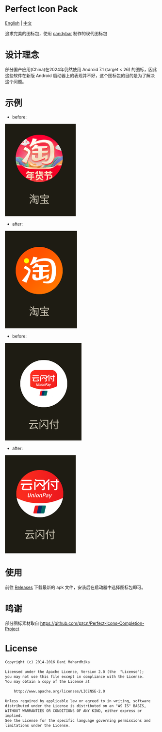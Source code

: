 # Perfect Icon Pack
[English](README.md) | [中文](README_zh.md)

追求完美的图标包，使用 [candybar](https://github.com/zixpo/candybar-sample) 制作的现代图标包

# 设计理念
部分国产应用(China)在2024年仍然使用 Android 7.1 (target < 26) 的图标，因此这些软件在新版 Android 启动器上的表现并不好，这个图标包的目的是为了解决这个问题。

# 示例
- before:

![](pictures/example_taobao0.png)

- after:

![](pictures/example_taobao1.png)

- before:

![](pictures/example_unionpay0.png)

- after:

![](pictures/example_unionpay1.png)

# 使用
前往 [Releases](https://github.com/twoone-3/PerfectIconPack/releases) 下载最新的 apk 文件，安装后在启动器中选择图标包即可。

# 鸣谢
部分图标素材取自 https://github.com/pzcn/Perfect-Icons-Completion-Project

# License
```
Copyright (c) 2014-2016 Dani Mahardhika

Licensed under the Apache License, Version 2.0 (the  "License");
you may not use this file except in compliance with the License.
You may obtain a copy of the License at

    http://www.apache.org/licenses/LICENSE-2.0

Unless required by applicable law or agreed to in writing, software
distributed under the License is distributed on an "AS IS" BASIS,
WITHOUT WARRANTIES OR CONDITIONS OF ANY KIND, either express or implied.
See the License for the specific language governing permissions and
limitations under the License.
```
